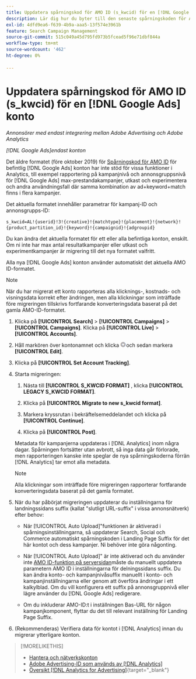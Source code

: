 ```yaml
---
title: Uppdatera spårningskod för AMO ID (s_kwcid) för en [!DNL Google Ads] konto
description: Lär dig hur du byter till den senaste spårningskoden för AMO ID för en [!DNL Google Ads] konto.
exl-id: 4dfd9ea6-f639-4b9a-aaa5-13f574e3961b
feature: Search Campaign Management
source-git-commit: 515c049a45d795fd973b5fcead5f96e71dbf844a
workflow-type: tm+mt
source-wordcount: '462'
ht-degree: 0%

---
```


# Uppdatera spårningskod för AMO ID (s_kwcid) för en [!DNL Google Ads] konto

*Annonsörer med endast integrering mellan Adobe Advertising och Adobe Analytics*

*[!DNL Google Ads]endast konton*

Det äldre formatet (före oktober 2019) för [Spårningskod för AMO ID](/help/integrations/analytics/ids.md#amo-id-formats) för befintlig [!DNL Google Ads] konton har inte stöd för vissa funktioner i Analytics, till exempel rapportering på kampanjnivå och annonsgruppsnivå för [!DNL Google Ads] max-prestandakampanjer, utkast och experimentera och andra användningsfall där samma kombination av ad+keyword+match finns i flera kampanjer.

Det aktuella formatet innehåller parametrar för kampanj-ID och annonsgrupps-ID:

```
s_kwcid=AL!{userid}!3!{creative}!{matchtype}!{placement}!{network}!{product_partition_id}!{keyword}!{campaignid}!{adgroupid}
```

Du kan ändra det aktuella formatet för ett eller alla befintliga konton, enskilt. Om ni inte har max antal resultatkampanjer eller utkast och experimentkampanjer är migrering till det nya formatet valfritt.

Alla nya [!DNL Google Ads] konton använder automatiskt det aktuella AMO ID-formatet.

>[!NOTE]
>
>När du har migrerat ett konto rapporteras alla klicknings-, kostnads- och visningsdata korrekt efter ändringen, men alla klickningar som inträffade före migreringen tillskrivs fortfarande konverteringsdata baserat på det gamla AMO-ID-formatet.

1. Klicka på **[!UICONTROL Search]** \> **[!UICONTROL Campaigns]** \> **[!UICONTROL Campaigns]**. Klicka på **[!UICONTROL Live]** \> **[!UICONTROL Accounts]**.

1. Håll markören över kontonamnet och klicka ![pil-listruteikon](/help/search-social-commerce/assets/arrow-dropdown-menu.png)och sedan markera **[!UICONTROL Edit]**.

1. Klicka på **[!UICONTROL Set Account Tracking]**.

1. Starta migreringen:

   1. Nästa till **[!UICONTROL S_KWCID FORMAT]** , klicka **[!UICONTROL LEGACY S_KWCID FORMAT]**.

   1. Klicka på **[!UICONTROL Migrate to new s_kwcid format]**.

   1. Markera kryssrutan i bekräftelsemeddelandet och klicka på **[!UICONTROL Continue]**.

   1. Klicka på **[!UICONTROL Post]**.

   Metadata för kampanjerna uppdateras i [!DNL Analytics] inom några dagar. Spårningen fortsätter utan avbrott, så inga data går förlorade, men rapporteringen kanske inte speglar de nya spårningskoderna förrän [!DNL Analytics] tar emot alla metadata.

   >[!NOTE]
   >
   >Alla klickningar som inträffade före migreringen rapporterar fortfarande konverteringsdata baserat på det gamla formatet.

1. När du har påbörjat migreringen uppdaterar du inställningarna för landningssidans suffix (kallat &quot;slutligt URL-suffix&quot; i vissa annonsnätverk) efter behov:

   * När [!UICONTROL Auto Upload]&quot;funktionen är aktiverad i spårningsinställningarna, så uppdaterar Search, Social och Commerce automatiskt spårningskoden i Landing Page Suffix för det här kontot och dess kampanjer. Ni behöver inte göra någonting.

   * När [!UICONTROL Auto Upload]&quot; är inte aktiverad och du använder inte [AMO ID-funktion på serversidan](/help/integrations/analytics/ids.md#amo-id-formats)måste du manuellt uppdatera parametern AMO ID i inställningarna för delningssidans suffix. Du kan ändra konto- och kampanjnivåsuffix manuellt i konto- och kampanjinställningarna eller genom att överföra ändringar i ett kalkylblad. Om du vill konfigurera ett suffix på annonsgruppnivå eller lägre använder du [!DNL Google Ads] redigerare.

   * Om du inkluderar AMO-ID:t i inställningen Bas-URL för någon kampanjkomponent, flyttar du det till relevant inställning för Landing Page Suffix.

1. (Rekommenderas) Verifiera data för kontot i [!DNL Analytics] innan du migrerar ytterligare konton.

>[!MORELIKETHIS]
>
>* [Hantera och nätverkskonton](ad-network-account-manage.md)
>* [Adobe Advertising-ID som används av [!DNL Analytics]](/help/integrations/analytics/ids.md)
>* [Översikt [!DNL Analytics for Advertising]](https://experienceleague.adobe.com/docs/advertising/integrations/home.html){target="_blank"}
